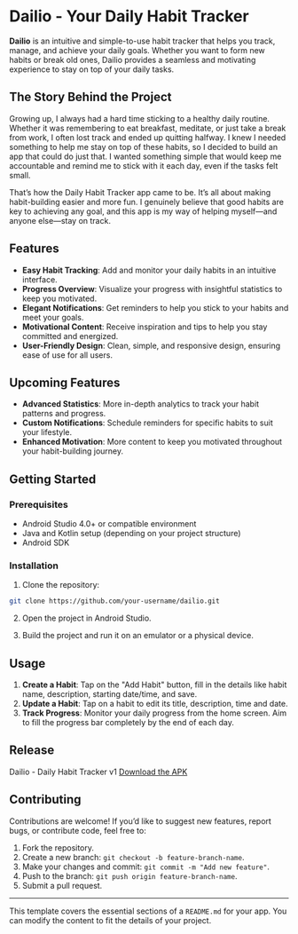 # Dailio - Your Daily Habit Tracker

**Dailio** is an intuitive and simple-to-use habit tracker that helps you track, manage, and achieve your daily goals. Whether you want to form new habits or break old ones, Dailio provides a seamless and motivating experience to stay on top of your daily tasks.

## The Story Behind the Project  

Growing up, I always had a hard time sticking to a healthy daily routine. Whether it was remembering to eat breakfast, meditate, or just take a break from work, I often lost track and ended up quitting halfway. I knew I needed something to help me stay on top of these habits, so I decided to build an app that could do just that. I wanted something simple that would keep me accountable and remind me to stick with it each day, even if the tasks felt small.

That’s how the Daily Habit Tracker app came to be. It’s all about making habit-building easier and more fun. I genuinely believe that good habits are key to achieving any goal, and this app is my way of helping myself—and anyone else—stay on track.

## Features

- **Easy Habit Tracking**: Add and monitor your daily habits in an intuitive interface.
- **Progress Overview**: Visualize your progress with insightful statistics to keep you motivated.
- **Elegant Notifications**: Get reminders to help you stick to your habits and meet your goals.
- **Motivational Content**: Receive inspiration and tips to help you stay committed and energized.
- **User-Friendly Design**: Clean, simple, and responsive design, ensuring ease of use for all users.

## Upcoming Features

- **Advanced Statistics**: More in-depth analytics to track your habit patterns and progress.
- **Custom Notifications**: Schedule reminders for specific habits to suit your lifestyle.
- **Enhanced Motivation**: More content to keep you motivated throughout your habit-building journey.

## Getting Started

### Prerequisites
- Android Studio 4.0+ or compatible environment
- Java and Kotlin setup (depending on your project structure)
- Android SDK

### Installation

1. Clone the repository:

```bash
git clone https://github.com/your-username/dailio.git
```

2. Open the project in Android Studio.

3. Build the project and run it on an emulator or a physical device.

## Usage

1. **Create a Habit**: Tap on the "Add Habit" button, fill in the details like habit name, description, starting date/time, and save.
2. **Update a Habit**: Tap on a habit to edit its title, description, time and date.
3.  **Track Progress**: Monitor your daily progress from the home screen. Aim to fill the progress bar completely by the end of each day.

## Release
Dailio - Daily Habit Tracker v1
[Download the APK](https://github.com/AtlasLioness/Daily-Habit-Tracker-ALX-Project/blob/039fe4e07f344ebdb18242bfde830c604cdbf49d/app/release/app-release.apk)


## Contributing

Contributions are welcome! If you’d like to suggest new features, report bugs, or contribute code, feel free to:

1. Fork the repository.
2. Create a new branch: `git checkout -b feature-branch-name`.
3. Make your changes and commit: `git commit -m "Add new feature"`.
4. Push to the branch: `git push origin feature-branch-name`.
5. Submit a pull request.

---

This template covers the essential sections of a `README.md` for your app. You can modify the content to fit the details of your project.
